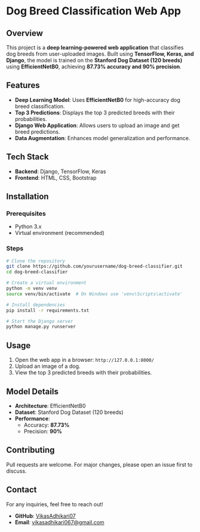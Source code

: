 # Dog Breed Classification Web App

## Overview
This project is a **deep learning-powered web application** that classifies dog breeds from user-uploaded images. Built using **TensorFlow, Keras, and Django**, the model is trained on the **Stanford Dog Dataset (120 breeds)** using **EfficientNetB0**, achieving **87.73% accuracy and 90% precision**.

## Features
- **Deep Learning Model**: Uses **EfficientNetB0** for high-accuracy dog breed classification.
- **Top 3 Predictions**: Displays the top 3 predicted breeds with their probabilities.
- **Django Web Application**: Allows users to upload an image and get breed predictions.
- **Data Augmentation**: Enhances model generalization and performance.

## Tech Stack
- **Backend**: Django, TensorFlow, Keras
- **Frontend**: HTML, CSS, Bootstrap

## Installation
### Prerequisites
- Python 3.x
- Virtual environment (recommended)

### Steps
```bash
# Clone the repository
git clone https://github.com/yourusername/dog-breed-classifier.git
cd dog-breed-classifier

# Create a virtual environment
python -m venv venv
source venv/bin/activate  # On Windows use 'venv\Scripts\activate'

# Install dependencies
pip install -r requirements.txt

# Start the Django server
python manage.py runserver
```

## Usage
1. Open the web app in a browser: `http://127.0.0.1:8000/`
2. Upload an image of a dog.
3. View the top 3 predicted breeds with their probabilities.

## Model Details
- **Architecture**: EfficientNetB0
- **Dataset**: Stanford Dog Dataset (120 breeds)
- **Performance**:
  - Accuracy: **87.73%**
  - Precision: **90%**
  
## Contributing
Pull requests are welcome. For major changes, please open an issue first to discuss.

## Contact
For any inquiries, feel free to reach out!
- **GitHub**: [VikasAdhikari07](https://github.com/VikasAdhikari07)
- **Email**: vikasadhikari067@gmail.com

